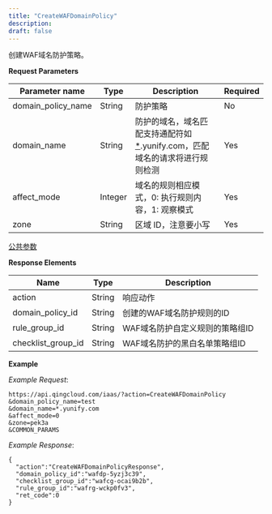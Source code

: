 ```yaml
---
title: "CreateWAFDomainPolicy"
description: 
draft: false
---
```




创建WAF域名防护策略。

**Request Parameters**

| Parameter name | Type | Description | Required |
| --- | --- | --- | --- |
| domain_policy_name | String | 防护策略 | No |
| domain_name | String | 防护的域名，域名匹配支持通配符如 [*](#id1).yunify.com，匹配域名的请求将进行规则检测 | Yes |
| affect_mode | Integer | 域名的规则相应模式，0: 执行规则内容，1: 观察模式 | Yes |
| zone | String | 区域 ID，注意要小写 | Yes |

[公共参数](../common/parameters.html#api-common-parameters)

**Response Elements**

| Name | Type | Description |
| --- | --- | --- |
| action | String | 响应动作 |
| domain_policy_id | String | 创建的WAF域名防护规则的ID |
| rule_group_id | String | WAF域名防护自定义规则的策略组ID |
| checklist_group_id | String | WAF域名防护的黑白名单策略组ID |

**Example**

_Example Request_:

```
https://api.qingcloud.com/iaas/?action=CreateWAFDomainPolicy
&domain_policy_name=test
&domain_name=*.yunify.com
&affect_mode=0
&zone=pek3a
&COMMON_PARAMS
```

_Example Response_:

```
{
  "action":"CreateWAFDomainPolicyResponse",
  "domain_policy_id":"wafdp-5yzj3c39",
  "checklist_group_id":"wafcg-ocai9b2b",
  "rule_group_id":"wafrg-wckp0fv3",
  "ret_code":0
}
```

